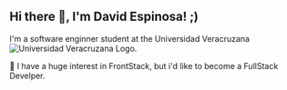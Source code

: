 ## Hi there 👋, I'm David Espinosa! ;)

I'm a software enginner student at the Universidad Veracruzana![Universidad Veracruzana Logo.](https://upload.wikimedia.org/wikipedia/commons/8/8f/Logo_de_la_Universidad_Veracruzana.svg)

 🔭 I have a huge interest in FrontStack, but i'd like to become a FullStack Develper.
<!--
**echodavid/echodavid** is a ✨ _special_ ✨ repository because its `README.md` (this file) appears on your GitHub profile.

Here are some ideas to get you started:

-  I’m currently working on ...
- 🌱 I’m currently learning ...
- 👯 I’m looking to collaborate on ...
- 🤔 I’m looking for help with ...
- 💬 Ask me about ...
- 📫 How to reach me: ...
- 😄 Pronouns: ...
- ⚡ Fun fact: ...
-->
